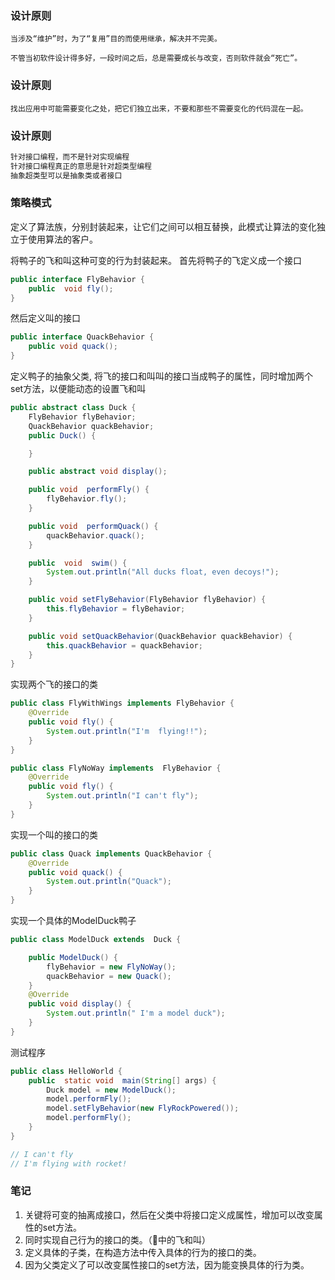 ### 设计原则

```
当涉及“维护”时，为了“复用”目的而使用继承，解决并不完美。
```
```
不管当初软件设计得多好，一段时间之后，总是需要成长与改变，否则软件就会“死亡”。
```
### 设计原则
```
找出应用中可能需要变化之处，把它们独立出来，不要和那些不需要变化的代码混在一起。
```
### 设计原则
```js
针对接口编程，而不是针对实现编程
针对接口编程真正的意思是针对超类型编程
抽象超类型可以是抽象类或者接口
```
### 策略模式
定义了算法族，分别封装起来，让它们之间可以相互替换，此模式让算法的变化独立于使用算法的客户。

将鸭子的飞和叫这种可变的行为封装起来。
首先将鸭子的飞定义成一个接口
```java
public interface FlyBehavior {
    public  void fly();
}
```
然后定义叫的接口
```java
public interface QuackBehavior {
    public void quack();
}
```
定义鸭子的抽象父类, 将飞的接口和叫叫的接口当成鸭子的属性，同时增加两个set方法，以便能动态的设置飞和叫
```java
public abstract class Duck {
    FlyBehavior flyBehavior;
    QuackBehavior quackBehavior;
    public Duck() {

    }

    public abstract void display();

    public void  performFly() {
        flyBehavior.fly();
    }

    public void  performQuack() {
        quackBehavior.quack();
    }

    public  void  swim() {
        System.out.println("All ducks float, even decoys!");
    }

    public void setFlyBehavior(FlyBehavior flyBehavior) {
        this.flyBehavior = flyBehavior;
    }

    public void setQuackBehavior(QuackBehavior quackBehavior) {
        this.quackBehavior = quackBehavior;
    }
}
```

实现两个飞的接口的类

```java
public class FlyWithWings implements FlyBehavior {
    @Override
    public void fly() {
        System.out.println("I'm  flying!!");
    }
}
```

``` java
public class FlyNoWay implements  FlyBehavior {
    @Override
    public void fly() {
        System.out.println("I can't fly");
    }
}
```

实现一个叫的接口的类

``` java
public class Quack implements QuackBehavior {
    @Override
    public void quack() {
        System.out.println("Quack");
    }
}
```

实现一个具体的ModelDuck鸭子

``` java
public class ModelDuck extends  Duck {

    public ModelDuck() {
        flyBehavior = new FlyNoWay();
        quackBehavior = new Quack();
    }
    @Override
    public void display() {
        System.out.println(" I'm a model duck");
    }
}
```

测试程序

``` java
public class HelloWorld {
    public  static void  main(String[] args) {
        Duck model = new ModelDuck();
        model.performFly();
        model.setFlyBehavior(new FlyRockPowered());
        model.performFly();
    }
}

// I can't fly
// I'm flying with rocket!
```

### 笔记

1.  关键将可变的抽离成接口，然后在父类中将接口定义成属性，增加可以改变属性的set方法。
2. 同时实现自己行为的接口的类。（🌰中的飞和叫）
3. 定义具体的子类，在构造方法中传入具体的行为的接口的类。
4. 因为父类定义了可以改变属性接口的set方法，因为能变换具体的行为类。